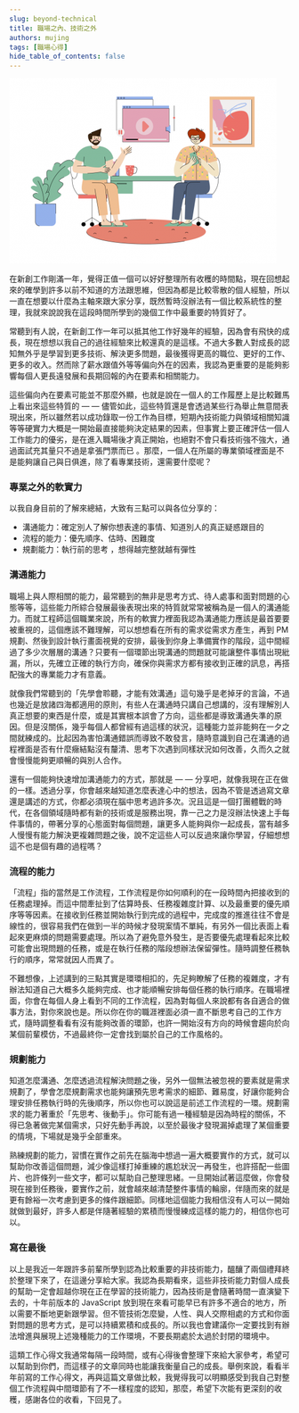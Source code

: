 ```yaml
---
slug: beyond-technical
title: 職場之內、技術之外
authors: mujing
tags: [職場心得]
hide_table_of_contents: false
---
```


![Heading Image](/img/blog/working/beyond-technical-heading.png)

在新創工作剛滿一年，覺得正值一個可以好好整理所有收穫的時間點，現在回想起來的確學到許多以前不知道的方法跟思維，但因為都是比較零散的個人經驗，所以一直在想要以什麼為主軸來跟大家分享，既然暫時沒辦法有一個比較系統性的整理，我就來說說我在這段時間所學到的幾個工作中最重要的特質好了。

常聽到有人說，在新創工作一年可以抵其他工作好幾年的經驗，因為會有飛快的成長，現在想想以我自己的過往經驗來比較還真的是這樣。不過大多數人對成長的認知無外乎是學習到更多技術、解決更多問題，最後獲得更高的職位、更好的工作、更多的收入。然而除了薪水跟值外等等偏向外在的因素，我認為更重要的是能夠影響每個人更長遠發展和長期回報的內在要素和相關能力。

<!--truncate-->

這些偏向內在要素可能並不那麼外顯，也就是說在一個人的工作履歷上是比較難馬上看出來這些特質的 — — 儘管如此，這些特質還是會透過某些行為舉止無意間表現出來，所以雖然若以成功錄取一份工作為目標，短期內技術能力與領域相關知識等等硬實力大概是一開始最直接能夠決定結果的因素，但事實上要正確評估一個人工作能力的優劣，是在進入職場後才真正開始，也絕對不會只看技術強不強大，通過面試充其量只不過是拿張門票而已 。那麼，一個人在所屬的專業領域裡面是不是能夠讓自己與日俱進，除了看專業技術，還需要什麼呢？

### 專業之外的軟實力
以我自身目前的了解來總結，大致有三點可以與各位分享的：

- 溝通能力：確定別人了解你想表達的事情、知道別人的真正疑惑跟目的
- 流程的能力：優先順序、估時、困難度
- 規劃能力：執行前的思考 ，想得越完整就越有彈性

### 溝通能力
職場上與人際相關的能力，最常聽到的無非是思考方式、待人處事和面對問題的心態等等，這些能力所綜合發展最後表現出來的特質就常常被稱為是一個人的溝通能力。而就工程師這個職業來說，所有的軟實力裡面我認為溝通能力應該是最首要要被重視的，這個應該不難理解，可以想想看在所有的需求從需求方產生，再到 PM 規劃、然後到設計執行畫面視覺的安排，最後到你身上準備實作的階段，這中間經過了多少次層層的溝通？只要有一個環節出現溝通的問題就可能讓整件事情出現紕漏，所以，先確立正確的執行方向，確保你與需求方都有接收到正確的訊息，再搭配強大的專業能力才有意義。

就像我們常聽到的「先學會聆聽，才能有效溝通」這句幾乎是老掉牙的言論，不過也幾近是放諸四海都適用的原則，有些人在溝通時只講自己想講的，沒有理解別人真正想要的東西是什麼，或是其實根本誤會了方向，這些都是導致溝通失準的原因。但是沒關係，幾乎每個人都曾經有過這樣的狀況，這種能力並非能夠在一夕之間就練成的。比起因為害怕溝通錯誤而導致不敢發言，隨時意識到自己在溝通的過程裡面是否有什麼癥結點沒有釐清、思考下次遇到同樣狀況如何改善，久而久之就會慢慢能夠更順暢的與別人合作。

還有一個能夠快速增加溝通能力的方式，那就是 — — 分享吧，就像我現在正在做的一樣。透過分享，你會越來越知道怎麼表達心中的想法，因為不管是透過寫文章還是講述的方式，你都必須現在腦中思考過許多次。況且這是一個打團體戰的時代，在各個領域隨時都有新的技術或是服務出現，靠一己之力是沒辦法快速上手每件事情的，帶著分享的心態面對每個問題，讓更多人能夠與你一起成長，當有越多人慢慢有能力解決更複雜問題之後，說不定這些人可以反過來讓你學習，仔細想想這不也是個有趣的過程嗎？

### 流程的能力
「流程」指的當然是工作流程，工作流程是你如何順利的在一段時間內把接收到的任務處理掉。而這中間牽扯到了估算時長、任務複雜度計算、以及最重要的優先順序等等因素。在接收到任務並開始執行到完成的過程中，完成度的推進往往不會是線性的，很容易我們在做到一半的時候才發現案情不單純，有另外一個比表面上看起來更麻煩的問題需要處理。所以為了避免意外發生，是否要優先處理看起來比較可能會出現問題的任務，或是在執行任務的階段想辦法保留彈性。隨時調整任務執行的順序，常常就因人而異了。

不難想像，上述講到的三點其實是環環相扣的，先足夠瞭解了任務的複雜度，才有辦法知道自己大概多久能夠完成、也才能順暢安排每個任務的執行順序。在職場裡面，你會在每個人身上看到不同的工作流程，因為對每個人來說都有各自適合的做事方法，對你來說也是。所以你在你的職涯裡面必須一直不斷思考自己的工作方式，隨時調整看看有沒有能夠改善的環節，也許一開始沒有方向的時候會趨向於向某個前輩模仿，不過最終你一定會找到屬於自己的工作風格的。

### 規劃能力
知道怎麼溝通、怎麼透過流程解決問題之後，另外一個無法被忽視的要素就是需求規劃了，學會怎麼規劃需求也能夠讓預先思考需求的細節、難易度，好讓你能夠合理安排任務執行時的先後順序，所以你也可以說這是前述工作流程的一環。規劃需求的能力著重於「先思考、後動手」。你可能有過一種經驗是因為時程的關係，不得已急著做完某個需求，只好先動手再說，以至於最後才發現漏掉處理了某個重要的情境，下場就是幾乎全部重來。

熟練規劃的能力，習慣在實作之前先在腦海中想過一遍大概要實作的方式，就可以幫助你改善這個問題，減少像這樣打掉重練的尷尬狀況一再發生，也許搭配一些圖片、也許條列一些文字，都可以幫助自己整理思緒。一旦開始試著這麼做，你會發現在接到任務後，要實作之前，就會越來越清楚整件事情的輪廓，伴隨而來的就是更有餘裕一次考慮到更多的條件跟細節。同樣地這個能力我相信沒有人可以一開始就做到最好，許多人都是伴隨著經驗的累積而慢慢練成這樣的能力的，相信你也可以。

### 寫在最後
以上是我近一年跟許多前輩所學到認為比較重要的非技術能力，醞釀了兩個禮拜終於整理下來了，在這邊分享給大家。我認為長期看來，這些非技術能力對個人成長的幫助一定會超越你現在正在學習的技術能力，因為技術是會隨著時間一直演變下去的，十年前版本的 JavaScript 放到現在來看可能早已有許多不適合的地方，所以需要不斷地更新跟學習。但不管技術怎麼變，人性、與人交際相處的方式和你面對問題的思考方式，是可以持續累積和成長的。所以我也會建議你一定要找到有辦法增進與展現上述幾種能力的工作環境，不要長期處於太過於封閉的環境中。

這類工作心得文我通常每隔一段時間，或有心得後會整理下來給大家參考，希望可以幫助到你們，而這樣子的文章同時也能讓我衡量自己的成長。舉例來說，看看半年前寫的工作心得文，再與這篇文章做比較，我覺得我可以明顯感受到我自己對整個工作流程與中間環節有了不一樣程度的認知，那麼，希望下次能有更深刻的收穫，感謝各位的收看，下回見了。
